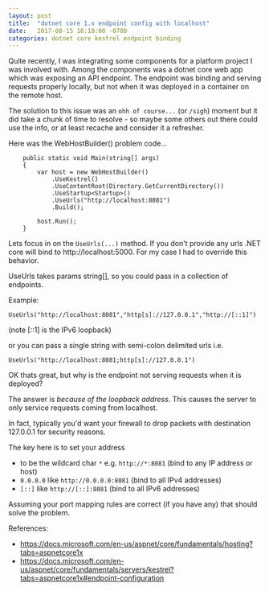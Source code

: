 ```yaml
---
layout: post
title:  "dotnet core 1.x endpoint config with localhost"
date:   2017-08-15 16:10:00 -0700
categories: dotnet core kestrel endpoint binding
---
```


Quite recently, I was integrating some components for a platform project I was involved with. Among the components was a dotnet core web app which was exposing an API endpoint. The endpoint was binding and serving requests properly locally, but not when it was deployed in a container on the remote host.

The solution to this issue was an `ohh of course...` (or `/sigh`) moment but it did take a chunk of time to resolve - so maybe some others out there could use the info, or at least recache and consider it a refresher.
 
Here was the WebHostBuilder() problem code...

```
    public static void Main(string[] args)
    {
        var host = new WebHostBuilder()
            .UseKestrel()
            .UseContentRoot(Directory.GetCurrentDirectory())
            .UseStartup<Startup>()
            .UseUrls("http://localhost:8081")
            .Build();

        host.Run();
    }
```

Lets focus in on the `UseUrls(...)` method. If you don't provide any urls .NET core will bind to http://localhost:5000. For my case I had to override this behavior.

UseUrls takes params string[], so you could pass in a collection of endpoints.

Example:

`UseUrls("http://localhost:8081","http[s]://127.0.0.1","http://[::1]")`

(note [::1] is the IPv6 loopback)

or you can pass a single string with semi-colon delimited urls i.e.

`UseUrls("http://localhost:8081;http[s]://127.0.0.1")`

OK thats great, but why is the endpoint not serving requests when it is deployed?

The answer is _because of the loopback address_. This causes the server to only service requests coming from localhost. 

In fact, typically you'd want your firewall to drop packets with destination 127.0.0.1 for security reasons.

The key here is to set your address
- to be the wildcard char `*` e.g. `http://*:8081` (bind to any IP address or host)
- `0.0.0.0` like `http://0.0.0.0:8081` (bind to all IPv4 addresses)
- `[::]` like `http://[::]:8081` (bind to all IPv6 addresses)


Assuming your port mapping rules are correct (if you have any) that should solve the problem.



References:
- https://docs.microsoft.com/en-us/aspnet/core/fundamentals/hosting?tabs=aspnetcore1x
- https://docs.microsoft.com/en-us/aspnet/core/fundamentals/servers/kestrel?tabs=aspnetcore1x#endpoint-configuration
